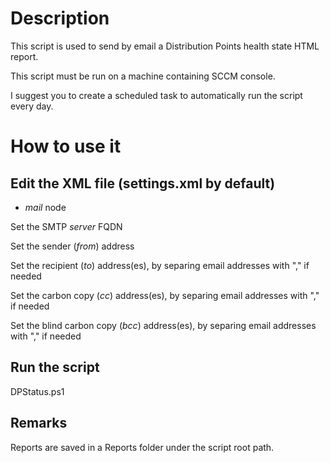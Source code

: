 # Description
This script is used to send by email a Distribution Points health state HTML report.

This script must be run on a machine containing SCCM console.

I suggest you to create a scheduled task to automatically run the script every day.

# How to use it
## Edit the XML file (settings.xml by default)

- *mail* node

Set the SMTP *server* FQDN

Set the sender (*from*) address

Set the recipient (*to*) address(es), by separing email addresses with "," if needed

Set the carbon copy (*cc*) address(es), by separing email addresses with "," if needed

Set the blind carbon copy (*bcc*) address(es), by separing email addresses with "," if needed


## Run the script
DPStatus.ps1

## Remarks
Reports are saved in a Reports folder under the script root path.

